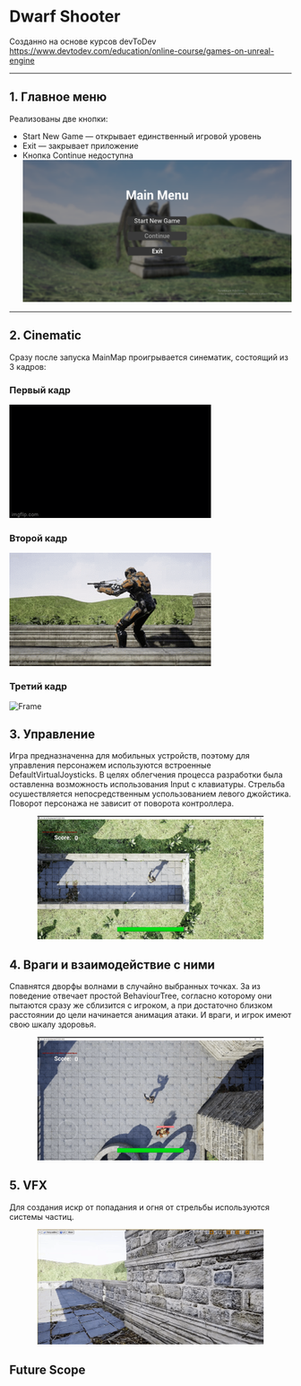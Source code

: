 # Dwarf Shooter
Созданно на основе курсов devToDev
https://www.devtodev.com/education/online-course/games-on-unreal-engine
____
## 1. Главное меню
Реализованы две кнопки:
+ Start New Game — открывает единственный игровой уровень
+ Exit — закрывает приложение
+ Кнопка Continue недоступна
![Screen](img/Screen.png "Screen")

____
## 2. Cinematic
Сразу после запуска MainMap проигрывается синематик, состоящий из 3 кадров:
### Первый кадр
![Frame](img/FirstFrame.gif "Frame1")
### Второй кадр
![Frame](img/SecondFrame.gif "Frame2")
### Третий кадр
![Frame](img/ThirdFrame.gif "Frame3")

## 3. Управление
Игра предназначенна для мобильных устройств, поэтому для управления персонажем используются встроенные DefaultVirtualJoysticks. В целях облегчения процесса разработки была оставленна возможность использования Input с клавиатуры.
Стрельба осушествляется непосредственным успользованием левого джойстика. Поворот персонажа не зависит от поворота контроллера.

<p align="center">
<img src="/img/Joysticks.gif" width="80%" /></p>

## 4. Враги и взаимодействие с ними

Спавнятся дворфы волнами в случайно выбранных точках. За из поведение отвечает простой BehaviourTree, согласно которому они пытаются сразу же сблизится с игроком, а при достаточно близком расстоянии до цели начинается анимация атаки.
И враги, и игрок имеют свою шкалу здоровья.

<p align="center">
<img src="/img/Gameplay.gif" width="80%" /></p>


## 5. VFX
Для создания искр от попадания и огня от стрельбы используются системы частиц.

<p align="center">
<img src="/img/Sparks.gif" width="80%" /></p>

## Future Scope
